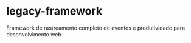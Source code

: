 # legacy-framework
Framework de rastreamento completo de eventos e produtividade para desenvolvimento web.
